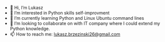 - 👋 Hi, I’m Lukasz
- 👀 I’m interested in Python skills self-improvment
- 🌱 I’m currently learning Python and Linux Ubuntu command lines
- 💞️ I’m looking to collaborate on with IT company where I could extend my Python knowledge.
- 📫 How to reach me: lukasz.brzezinski26@gmail.com

<!---
Lukasz2506/Lukasz2506 is a ✨ special ✨ repository because its `README.md` (this file) appears on your GitHub profile.
You can click the Preview link to take a look at your changes.
--->
